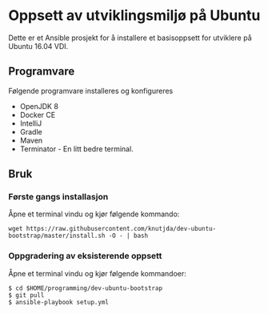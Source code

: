 # Oppsett av utviklingsmiljø på Ubuntu

Dette er et Ansible prosjekt for å installere et basisoppsett for utviklere på Ubuntu 16.04 VDI.

## Programvare

Følgende programvare installeres og konfigureres
* OpenJDK 8
* Docker CE
* IntelliJ
* Gradle
* Maven
* Terminator - En litt bedre terminal.
  


## Bruk

### Første gangs installasjon

Åpne et terminal vindu og kjør følgende kommando:
```
wget https://raw.githubusercontent.com/knutjda/dev-ubuntu-bootstrap/master/install.sh -O - | bash

```


### Oppgradering av eksisterende oppsett

Åpne et terminal vindu og kjør følgende kommandoer:
```
$ cd $HOME/programming/dev-ubuntu-bootstrap
$ git pull
$ ansible-playbook setup.yml
```
